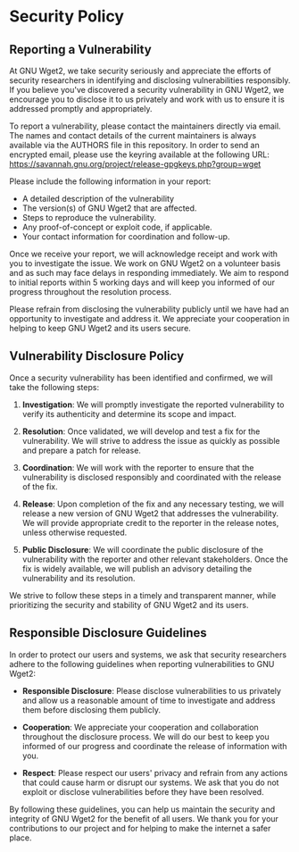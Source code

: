 # Security Policy

## Reporting a Vulnerability

At GNU Wget2, we take security seriously and appreciate the efforts of security
researchers in identifying and disclosing vulnerabilities responsibly. If you
believe you've discovered a security vulnerability in GNU Wget2, we encourage you
to disclose it to us privately and work with us to ensure it is addressed
promptly and appropriately.

To report a vulnerability, please contact the maintainers directly via email.
The names and contact details of the current maintainers is always available via
the AUTHORS file in this repository. In order to send an encrypted email,
please use the keyring available at the following URL:
https://savannah.gnu.org/project/release-gpgkeys.php?group=wget


Please include the following information in your report:

- A detailed description of the vulnerability
- The version(s) of GNU Wget2 that are affected.
- Steps to reproduce the vulnerability.
- Any proof-of-concept or exploit code, if applicable.
- Your contact information for coordination and follow-up.

Once we receive your report, we will acknowledge receipt and work with you to
investigate the issue. We work on GNU Wget2 on a volunteer basis and as such may
face delays in responding immediately. We aim to respond to initial reports
within 5 working days and will keep you informed of our progress throughout the
resolution process.

Please refrain from disclosing the vulnerability publicly until we have had an
opportunity to investigate and address it. We appreciate your cooperation in
helping to keep GNU Wget2 and its users secure.

## Vulnerability Disclosure Policy

Once a security vulnerability has been identified and confirmed, we will take
the following steps:

1. **Investigation**: We will promptly investigate the reported vulnerability to
   verify its authenticity and determine its scope and impact.

2. **Resolution**: Once validated, we will develop and test a fix for the
   vulnerability. We will strive to address the issue as quickly as possible and
   prepare a patch for release.

3. **Coordination**: We will work with the reporter to ensure that the
   vulnerability is disclosed responsibly and coordinated with the release of
   the fix.

4. **Release**: Upon completion of the fix and any necessary testing, we will
   release a new version of GNU Wget2 that addresses the vulnerability. We will
   provide appropriate credit to the reporter in the release notes, unless
   otherwise requested.

5. **Public Disclosure**: We will coordinate the public disclosure of the
   vulnerability with the reporter and other relevant stakeholders. Once the fix
   is widely available, we will publish an advisory detailing the vulnerability
   and its resolution.

We strive to follow these steps in a timely and transparent manner, while
prioritizing the security and stability of GNU Wget2 and its users.

## Responsible Disclosure Guidelines

In order to protect our users and systems, we ask that security researchers
adhere to the following guidelines when reporting vulnerabilities to GNU Wget2:

- **Responsible Disclosure**: Please disclose vulnerabilities to us privately
  and allow us a reasonable amount of time to investigate and address them
  before disclosing them publicly.

- **Cooperation**: We appreciate your cooperation and collaboration throughout
  the disclosure process. We will do our best to keep you informed of our
  progress and coordinate the release of information with you.

- **Respect**: Please respect our users' privacy and refrain from any actions
  that could cause harm or disrupt our systems. We ask that you do not exploit
  or disclose vulnerabilities before they have been resolved.

By following these guidelines, you can help us maintain the security and
integrity of GNU Wget2 for the benefit of all users. We thank you for your
contributions to our project and for helping to make the internet a safer place.
